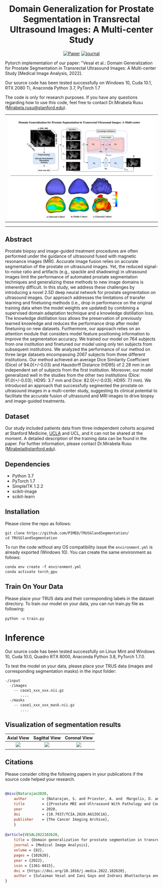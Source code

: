 
<div align="center">
 
# Domain Generalization for Prostate Segmentation in Transrectal Ultrasound Images: A Multi-center Study

[![Paper](https://img.shields.io/badge/arXiv-2011.11390-brightgreen)]()
[![journal](https://img.shields.io/badge/Journal-Medical%20Image%20Analysis-red)]()

</div>
Pytorch implementation of our paper: "Vesal et al.: Domain Generalization for Prostate Segmentation in Transrectal Ultrasound Images: A Multi-center Study [Medical Image Analysis, 2022].

Our source code has been tested successfully on Windows 10, Cuda 10.1, RTX 2080 Ti, Anaconda Python 3.7, PyTorch 1.7

The code is only for research purposes. If you have any questions regarding how to use this code, feel free to contact Dr.Mirabela Rusu (Mirabela.rusu@stanford.edu).

<table align="center" border=0><tr><td align="center" width="9999">
<img src="images/graphical_figure.png" align="center" width="800" alt="Project icon">

</td></tr></table>

---
## Abstract
Prostate biopsy and image-guided treatment procedures are often performed under the guidance of ultrasound fused with magnetic resonance images (MRI). Accurate image fusion relies on accurate segmentation of the prostate on ultrasound images. Yet, the reduced signal-to-noise ratio and artifacts (e.g., spackle and shadowing) in ultrasound images limit the performance of automated prostate segmentation techniques and generalizing these methods to new image domains is inherently difficult. In this study, we address these challenges by introducing a novel 2.5D deep neural network for prostate segmentation on ultrasound images. Our approach addresses the limitations of transfer learning and finetuning methods (i.e., drop in performance on the original training data when the model weights are updated) by combining a supervised domain adaptation technique and a knowledge distillation loss. The knowledge distillation loss allows the preservation of previously learned knowledge and reduces the performance drop after model finetuning on new datasets. Furthermore, our approach relies on an attention module that considers model feature positioning information to improve the segmentation accuracy. We trained our model on 764 subjects from one institution and finetuned our model using only ten subjects from subsequent institutions. We analyzed the performance of our method on three large datasets encompassing  2067 subjects from three different institutions.
Our method achieved an average Dice Similarity Coefficient (Dice) of 94.0(+/-0.03) and Hausdorff Distance (HD95) of 2.28 mm in an independent set of subjects from the first institution. Moreover, our model generalized well in the studies from the other two institutions (Dice: 91.0(+/-0.03); HD95: 3.7 mm and Dice: 82.0(+/-0.03); HD95: 7.1 mm). We introduced an approach that successfully segmented the prostate on ultrasound images in a multi-center study, suggesting its clinical potential to facilitate the accurate fusion of ultrasound and MRI images to drive biopsy and image-guided treatments.

## Dataset
Our study included patients data from three independent cohorts acquired at Stanford Medicine, [UCLA](https://wiki.cancerimagingarchive.net/pages/viewpage.action?pageId=68550661) and UCL, and it can not be shared at the moment. A detailed description of the training data can be found in the paper. For further information, please contact Dr.Mirabela Rusu ([Mirabela@stanford.edu](Mirabela@stanford.edu)).


## Dependencies
- Python 3.7
- PyTorch 1.7
- SimpleITK 1.2.2
- scikit-image
- scikit-learn

## Installation
 Please clone the repo as follows:
 
 ```
 git clone https://github.com/PIMED/TRUSGlandSegmentation/
 cd TRUSGlandSegmentation
```
To run the code without any OS compatibility issue the `environment.yml` is already exported (Windows 10). You can create the same environment as follows:
 ```
conda env create -f environment.yml
conda activate torch_gpu
```


## Train On Your Data
Please place your TRUS data and their corresponding labels in the dataset directory. To train our model on your data, you can run train.py file as following:
 
 ```python -u train.py```
 
 
# Inference
Our source code has been tested successfully on Linux Mint and Windows 10, Cuda 10.0, Quadro RTX 8000, Anaconda Python 3.8, PyTorch 1.7.0.

To test the model on your data, please place your TRUS data (images and corresponding segmentation masks) in the input folder:
```
-/input
  -/images
    -- case1_xxx_xxx.nii.gz
       ....
  -/masks
    -- case1_xxx_xxx_mask.nii.gz
       ....
``` 

## Visualization of segmentation results

Axial View                 |  Sagittal View            | Coronal View             |
:-------------------------:|:-------------------------:|:-------------------------:
![](https://github.com/sulaimanvesal/TRUSGlandSeg/blob/main/images/Axial.gif)   |  ![](https://github.com/sulaimanvesal/TRUSGlandSeg/blob/main/images/Sagittal.gif)|  ![](https://github.com/sulaimanvesal/TRUSGlandSeg/blob/main/images/Coronal.gif)

 
 ## Citations
Please consider citing the following papers in your publications if the source code helped your research.
```bibtex

@misc{Natarajan2020,
    author       = {Natarajan, S. and Priester, A. and  Margolis, D. and Huang, J. and Marks, L. },
    title        = {{Prostate MRI and Ultrasound With Pathology and Coordinates of Tracked Biopsy (Prostate-MRI-US-Biopsy)}},
    year         = 2020,
    doi          = {10.7937/TCIA.2020.A61IOC1A},
    publisher    = {The Cancer Imaging Archive},
    }
    
@article{VESAL2022102620,
    title = {Domain generalization for prostate segmentation in transrectal ultrasound images: A multi-center study},
    journal = {Medical Image Analysis},
    volume = {82},
    pages = {102620},
    year = {2022},
    issn = {1361-8415},
    doi = {https://doi.org/10.1016/j.media.2022.102620},
    author = {Sulaiman Vesal and Iani Gayo and Indrani Bhattacharya and Shyam Natarajan and Leonard S. Marks and Dean C Barratt and Richard E. Fan and Yipeng Hu and Geoffrey A. Sonn and Mirabela Rusu},
}
    
```
